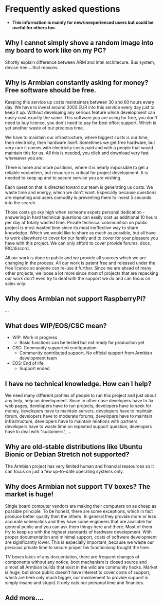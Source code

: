 # Frequently asked questions

- **This information is mainly for new/inexperienced users but could be useful for others too.**

## Why I cannot simply shove a random image into my board to work like on my PC?

Shortly explain difference between ARM and Intel architecure. Bus system, device tree....that reasons.
	
## Why is Armbian constantly asking for money? Free software should be free.

Keeping this service up costs maintainers between 30 and 60 hours every day. We have to invest around 3000 EUR into this service every day just to keep it up. Without developing any serious feature which development can easily cost exactly the same. This software you are using for free, you don't need to buy licence, you don't need to pay for best effort support. Which is yet another waste of our precious time. 

We have to maintain our infrastructure, where biggest costs is our time, then electricity, then hardware itself. Sometimes we get free hardware, but very rare it comes with electricity costs paid and with a people that would maintain this for us. All this is needed, you click and download very fast whereever you are. 

There is more and more positions, where it is nearly impossible to get a reliable voolonteer, but resource is critical for project development. It is needed to keep up and to secure service you are wishing.

Each question that is directed toward our team is generating us costs. We waste time and energy, which we don't want. Especially because questions are repeating and users comodity is preventing them to invest 5 seconds into the search.
 
Those costs go sky high when someone expets personal dedication - answering in hard technical questions can easily cost us additional 10 hours per day of totally wasted time. Private technical communition on public project is most wasted time since its most ineffective way to share knowledge. Which we would like to share as much as possible, but all have to work elsewhere to cover for our family and to cover for your pleasere you have with this project. We can only afford to cover provide forums, docs, IRC/discord.

All our work is done in public and we provide all sources which we are changing in the process. All our work is patent free and released under the free licence so anyone can re-use it further. Since we are ahead of many other projects, we loose a lot more since most of projects that are repacking our work don't even try to deal with the support we do and can focus on sales only.

## Why does Armbian not support RaspberryPi?

...

## What does WIP/EOS/CSC mean?

- WIP: Work in progress
  - Basic functions can be tested but not ready for production yet
- CSC: Community supported configuration
  - Community contributed support. No official support from Armbian development team
- EOS: End of life
  - Support ended

## I have no technical knowledge. How can I help?

We need many different profiles of people to run this project and just about any help, help on development. Since in other case developers have to fix web pages, developers have to run projects, developers have to seek for money, developers have to maintain servers, developers have to maintain forum, developers have to moderate forums, developers have to maintain infrastructure, developers have to maintain relations with partners, developers have to waste time on repeated support question, developers have to deal with "customers", ...

## Why are old-stable distributions like Ubuntu Bionic or Debian Stretch not supported?

The Armbian project has very limited human and financial ressources so it can focus on just a few up-to-date operating systems only.

## Why does Armbian not support TV boxes? The market is huge!

Single board computer vendors are making their computers on as cheap as possible principle. To be honest, there are some exceptions, which in fact produce better quality then the others. In general they provide more or less accurate schematics and they have some engineers that are available for general public and you can ask them things here and there. Most of them try to keep up with the highest standards of hardware development. With proper documentation and minimal support, costs of software development are significantly lower. This is especially important, because we waste our precious private time to secure proper hw functioniong trought the time.

TV boxes lakcs of any docuentation, there are frequent changes of components without any notice, boot mechanism is closed source and almost all Armbian builds that exist in the wild are community hacks. Market is huge, but since public doesn't have interest to cover costs of support, which are here only much bigger, our involvement to provide support is simply insane and stupid. It only eats our personal time and finances.

## Add more....
